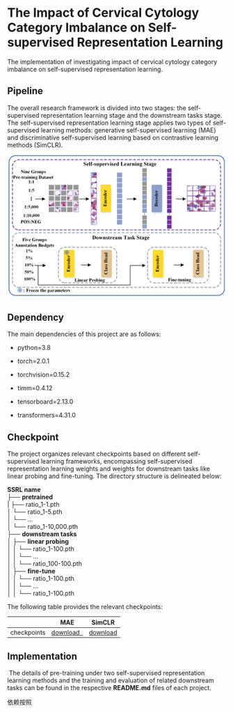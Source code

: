 # The Impact of Cervical Cytology Category Imbalance on Self-supervised Representation Learning

The implementation of investigating impact of cervical cytology category imbalance on self-supervised representation learning.

## Pipeline

The overall research framework is divided into two stages: the self-supervised representation learning  stage and the downstream tasks stage. The self-supervised representation learning stage applies two types of self-supervised learning methods: generative self-supervised learning (MAE) and discriminative self-supervised learning based on contrastive learning methods  (SimCLR).

![pipeline](./assets/pipeline.png)



## Dependency

The main dependencies of this project are as follows:

- python=3.8

- torch=2.0.1

- torchvision=0.15.2
- timm=0.4.12
- tensorboard=2.13.0 
- transformers=4.31.0

## Checkpoint

The project organizes relevant checkpoints based on different self-supervised learning frameworks, encompassing self-supervised representation learning weights and weights for downstream tasks like linear probing and fine-tuning. The directory structure is delineated below: 

**SSRL name** \
├── **pretrained** \
|   ├── ratio_1-1.pth \
│   └── ratio_1-5.pth \
│   └──     ...    \
│   └── ratio_1-10,000.pth \
├── **downstream tasks** \
│   ├── **linear probing** \
│   │    └── ratio_1-100.pth \
│   │    └──       ...       \
│   │    └── ratio_100-100.pth \
│   ├── **fine-tune**              \
│   │    └── ratio_1-100.pth \
│   │    └──      ...   \
│   │    └── ratio_1-100.pth 

The following table provides the relevant checkpoints:

|             | MAE                                                          | SimCLR                                                       |
| ----------- | ------------------------------------------------------------ | ------------------------------------------------------------ |
| checkpoints | <a href="https://pan.baidu.com/s/1IStQfEDL7FkCajwQ_2uEKA?pwd=2dix"> download  </a> | <a href="https://pan.baidu.com/s/1RPOv4Nxbp43bXeL65Caw6A?pwd=89x7"> download </a> |

## Implementation

​        The details of pre-training under two  self-supervised representation learning methods and the training and evaluation of related downstream tasks can be found in the respective **README.md** files of each project. 














































































































































































































依赖按照
